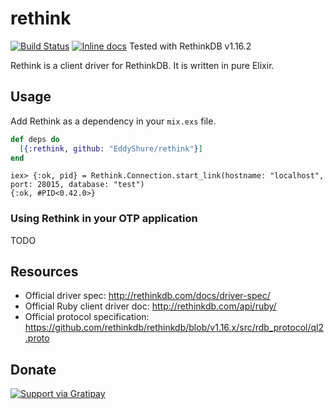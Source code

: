 # rethink
[![Build Status](https://travis-ci.org/EddyShure/rethink.svg)](https://travis-ci.org/EddyShure/rethink)
[![Inline docs](http://inch-ci.org/github/EddyShure/rethink.svg?branch=master)](http://inch-ci.org/github/EddyShure/rethink)
Tested with RethinkDB v1.16.2

Rethink is a client driver for RethinkDB. It is written in pure Elixir.

## Usage

Add Rethink as a dependency in your `mix.exs` file.

```elixir
def deps do
  [{:rethink, github: "EddyShure/rethink"}]
end
```

```iex
iex> {:ok, pid} = Rethink.Connection.start_link(hostname: "localhost", port: 28015, database: "test")
{:ok, #PID<0.42.0>}
```

### Using Rethink in your OTP application

TODO

## Resources

* Official driver spec: http://rethinkdb.com/docs/driver-spec/
* Official Ruby client driver doc: http://rethinkdb.com/api/ruby/
* Official protocol specification: https://github.com/rethinkdb/rethinkdb/blob/v1.16.x/src/rdb_protocol/ql2.proto

## Donate

[![Support via Gratipay](https://cdn.rawgit.com/gratipay/gratipay-badge/2.3.0/dist/gratipay.png)](https://gratipay.com/EddyShure/)
